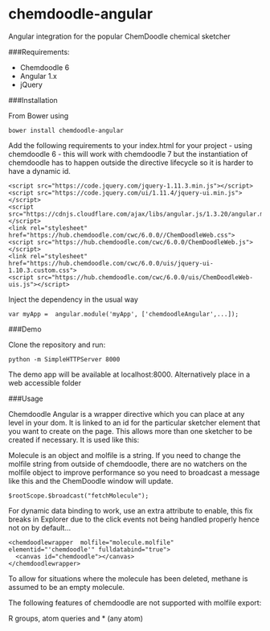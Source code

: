 # chemdoodle-angular
Angular integration for the popular ChemDoodle chemical sketcher

###Requirements:
* Chemdoodle 6
* Angular 1.x
* jQuery

###Installation

From Bower using

    bower install chemdoodle-angular

Add the following requirements to your index.html for your project - using chemdoodle 6 - this will work with chemdoodle 7 but the instantiation of chemdoodle has to happen outside the directive lifecycle so it is harder to have a dynamic id.

    <script src="https://code.jquery.com/jquery-1.11.3.min.js"></script>
    <script src="https://code.jquery.com/ui/1.11.4/jquery-ui.min.js"></script>
    <script src="https://cdnjs.cloudflare.com/ajax/libs/angular.js/1.3.20/angular.min.js"></script>
    <link rel="stylesheet" href="https://hub.chemdoodle.com/cwc/6.0.0//ChemDoodleWeb.css">
    <script src="https://hub.chemdoodle.com/cwc/6.0.0/ChemDoodleWeb.js"></script>
    <link rel="stylesheet" href="https://hub.chemdoodle.com/cwc/6.0.0/uis/jquery-ui-1.10.3.custom.css">
    <script src="https://hub.chemdoodle.com/cwc/6.0.0/uis/ChemDoodleWeb-uis.js"></script>
    
Inject the dependency in the usual way

    var myApp =  angular.module('myApp', ['chemdoodleAngular',...]);
    
###Demo

Clone the repository and run:

    python -m SimpleHTTPServer 8000
    
The demo app will be available at localhost:8000. Alternatively place in a web accessible folder

###Usage

Chemdoodle Angular is a wrapper directive which you can place at any level in your dom. It is linked to an id for the particular sketcher element that you want to create on the page. This allows more than one sketcher to be created if necessary. It is used like this:

 <chemdoodlewrapper  molfile="molecule.molfile" elementid="'chemdoodle'">
      <canvas id="chemdoodle"></canvas>
   </chemdoodlewrapper>

Molecule is an object and molfile is a string. If you need to change the molfile string from outside of chemdoodle, there are no watchers on the molfile object to improve performance so you need to broadcast a message like this and the ChemDoodle window will update.

    $rootScope.$broadcast("fetchMolecule");
    
    
For dynamic data binding to work, use an extra attribute to enable, this fix breaks in Explorer due to the click events not being handled properly hence not on by default...

    <chemdoodlewrapper  molfile="molecule.molfile" elementid="'chemdoodle'" fulldatabind="true">
      <canvas id="chemdoodle"></canvas>
    </chemdoodlewrapper>

To allow for situations where the molecule has been deleted, methane is assumed to be an empty molecule.

The following features of chemdoodle are not supported with molfile export:

R groups, atom queries and * (any atom)
